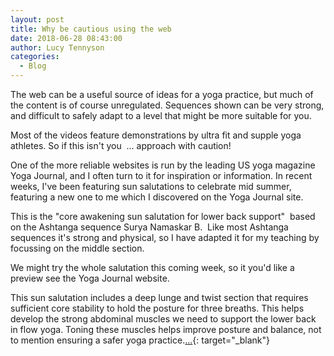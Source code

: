 ```yaml
---
layout: post
title: Why be cautious using the web
date: 2018-06-28 08:43:00
author: Lucy Tennyson
categories:
  - Blog
---
```


The web can be a useful source of ideas for a yoga practice, but much of the content is of course unregulated. Sequences shown can be very strong, and difficult to safely adapt to a level that might be more suitable for you.

Most of the videos feature demonstrations by ultra fit and supple yoga athletes. So if this isn't you&nbsp; … approach with caution!

One of the more reliable websites is run by the leading US yoga magazine Yoga Journal, and I often turn to it for inspiration or information. In recent weeks, I've been featuring sun salutations to celebrate mid summer, featuring a new one to me which I discovered on the Yoga Journal site.

This is the "core awakening sun salutation for lower back support"&nbsp; based on the Ashtanga sequence Surya Namaskar B.&nbsp; Like most Ashtanga sequences it's strong and physical, so I have adapted it for my teaching by focussing on the middle section.

We might try the whole salutation this coming week, so it you'd like a preview see the Yoga Journal website.

This sun salutation includes a deep lunge and twist section that requires sufficient core stability to hold the posture for three breaths. This helps develop the strong abdominal muscles we need to support the lower back in flow yoga. Toning these muscles helps improve posture and balance, not to mention ensuring a safer yoga practice.[...](https://www.yogajournal.com/practice/core-awakening-sun-salutation-for-lower-back){: target="_blank"}